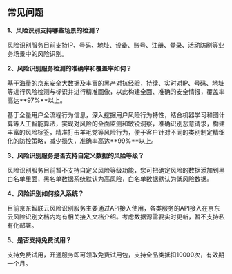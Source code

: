 ## 		常见问题

**1、风险识别支持哪些场景的检测？**

风险识别服务目前支持IP、号码、地址、设备、账号、注册、登录、活动防刷等业务场景中的风险识别。

**2、风险识别服务检测的准确率和覆盖率如何？**

基于海量的京东安全大数据及丰富的黑产对抗经验，持续、实时对IP、号码、地址等进行风险检测与标识并进行精准画像，以此构建全面、准确的安全情报，覆盖率高达**97%**以上。

基于全量用户全流程行为信息，深入挖掘用户风险行为特性，结合机器学习和图计算等人工智能算法，实现对风险的全面监测和敏锐洞察，准确识别恶意请求，构建丰富的风险标签，精准打击羊毛党等风险行为，便于客户针对不同的类别制定精细化的防控策略，减少损失，准确率高达**99%**以上。

**3、风险识别服务是否支持自定义数据的风险等级？**

风险识别服务目前暂不支持自定义风险等级功能，您可把确定风险的数据添加到黑白名单里面，黑名单数据系统默认为高风险，白名单数据默认为低风险数据。

**4、风险识别如何接入系统？**

目前京东智联云风险识别服务主要通过API接入使用，各类服务的API接入在京东云风险识别文档内均有相关接入文档介绍。考虑数据源需要实时更新，暂不支持私有化部署。

**5、是否支持免费试用？**

支持免费试用，开通服务即可领取免费试用包，支持全品类抵扣10000次，有效期一个月。